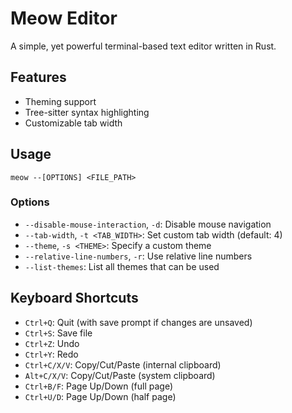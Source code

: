 # Meow Editor

A simple, yet powerful terminal-based text editor written in Rust.

## Features

- Theming support
- Tree-sitter syntax highlighting
- Customizable tab width

## Usage

```
meow --[OPTIONS] <FILE_PATH>
```

### Options

- `--disable-mouse-interaction`, `-d`: Disable mouse navigation
- `--tab-width`, `-t <TAB_WIDTH>`: Set custom tab width (default: 4)
- `--theme`, `-s <THEME>`: Specify a custom theme
- `--relative-line-numbers`, `-r`: Use relative line numbers
- `--list-themes`: List all themes that can be used

## Keyboard Shortcuts

- `Ctrl+Q`: Quit (with save prompt if changes are unsaved)
- `Ctrl+S`: Save file
- `Ctrl+Z`: Undo
- `Ctrl+Y`: Redo
- `Ctrl+C/X/V`: Copy/Cut/Paste (internal clipboard)
- `Alt+C/X/V`: Copy/Cut/Paste (system clipboard)
- `Ctrl+B/F`: Page Up/Down (full page)
- `Ctrl+U/D`: Page Up/Down (half page)
